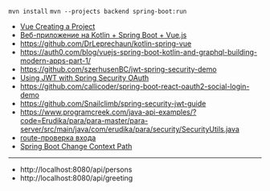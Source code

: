 `mvn install`
`mvn --projects backend spring-boot:run`

- [Vue Creating a Project](https://cli.vuejs.org/guide/creating-a-project.html)
- [Веб-приложение на Kotlin + Spring Boot + Vue.js](https://habr.com/ru/post/467161/)
- https://github.com/DrLeprechaun/kotlin-spring-vue
- https://auth0.com/blog/vuejs-spring-boot-kotlin-and-graphql-building-modern-apps-part-1/
- https://github.com/szerhusenBC/jwt-spring-security-demo
- [Using JWT with Spring Security OAuth](https://www.baeldung.com/spring-security-oauth-jwt)
- https://github.com/callicoder/spring-boot-react-oauth2-social-login-demo
- https://github.com/Snailclimb/spring-security-jwt-guide
- https://www.programcreek.com/java-api-examples/?code=Erudika/para/para-master/para-server/src/main/java/com/erudika/para/security/SecurityUtils.java
- [route-проверка входа](https://webdevblog.ru/ispolzovanie-middleware-vo-vue/)
- [Spring Boot Change Context Path](https://www.baeldung.com/spring-boot-context-path)
---
- http://localhost:8080/api/persons
- http://localhost:8080/api/greeting